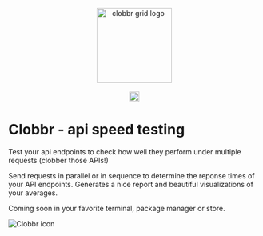 

<p align="center">
  <img witdh="150px" height="150px" alt="clobbr grid logo" src="https://user-images.githubusercontent.com/1515742/80861783-dcfcc400-8c70-11ea-89c6-671dbdff6f33.png" /> <br/><br/>
  
  <img witdh="20px" height="20px" alt="clobbr typeface logo" src="https://user-images.githubusercontent.com/1515742/80861788-de2df100-8c70-11ea-8a56-155eef6691e8.png" />  
</p>

# Clobbr - api speed testing
Test your api endpoints to check how well they perform under multiple requests (clobber those APIs!)

Send requests in parallel or in sequence to determine the reponse times of your API endpoints.
Generates a nice report and beautiful visualizations of your averages.  

Coming soon in your favorite terminal, package manager or store. 

![Clobbr icon](https://user-images.githubusercontent.com/1515742/80861773-da9a6a00-8c70-11ea-9671-77e1bb2dea04.png)
